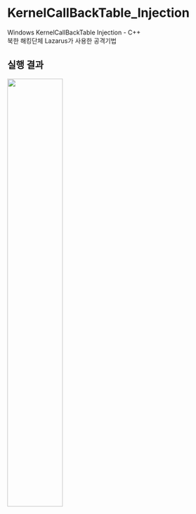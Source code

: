 # KernelCallBackTable_Injection   
Windows KernelCallBackTable Injection - C++   
북한 해킹단체 Lazarus가 사용한 공격기법
   
## 실행 결과
<img width="50%" src="https://user-images.githubusercontent.com/63155638/217750948-05ef792c-4903-462c-b11b-fda789019909.mp4"/>
